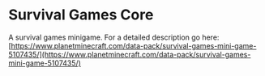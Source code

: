# Survival Games Core

A survival games minigame. For a detailed description go here: [https://www.planetminecraft.com/data-pack/survival-games-mini-game-5107435/](https://www.planetminecraft.com/data-pack/survival-games-mini-game-5107435/)
